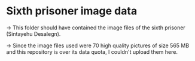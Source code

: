 # Sixth prisoner image data

-> This folder should have contained the image files of the sixth prisoner (Sintayehu Desalegn). 

-> Since the image files used were 70 high quality pictures of size 565 MB and this repository is over its data quota, I couldn't upload them here.
